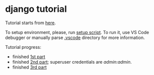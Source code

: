 # django tutorial
Tutorial starts from [here](https://docs.djangoproject.com/en/2.1/intro/tutorial01/).

To setup environment, please, run [setup script](setup.sh). To run it, use VS Code debugger or manually parse [.vscode](.vscode) directory for more information.

Tutorial progress:
- finished [1st part](https://docs.djangoproject.com/en/2.1/intro/tutorial01/)
- finished [2nd part](https://docs.djangoproject.com/en/2.1/intro/tutorial02/); superuser credentials are *admin:admin*.
- finished [3rd part](https://docs.djangoproject.com/en/2.1/intro/tutorial03/)
